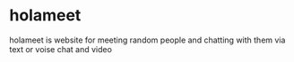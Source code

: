 # holameet
holameet is website for meeting random people and chatting with them via text or voise chat and video
